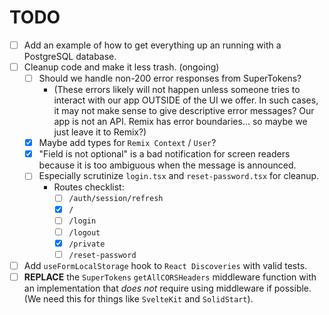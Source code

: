 # TODO

- [ ] Add an example of how to get everything up an running with a PostgreSQL database.
- [ ] Cleanup code and make it less trash. (ongoing)
  - [ ] Should we handle non-200 error responses from SuperTokens?
    - (These errors likely will not happen unless someone tries to interact with our app OUTSIDE of the UI we offer. In such cases, it may not make sense to give descriptive error messages? Our app is not an API. Remix has error boundaries... so maybe we just leave it to Remix?)
  - [x] Maybe add types for `Remix Context` / `User`?
  - [x] "Field is not optional" is a bad notification for screen readers because it is too ambiguous when the message is announced.
  - [ ] Especially scrutinize `login.tsx` and `reset-password.tsx` for cleanup.
    - Routes checklist:
      - [ ] `/auth/session/refresh`
      - [x] `/`
      - [ ] `/login`
      - [ ] `/logout`
      - [x] `/private`
      - [ ] `/reset-password`
- [ ] Add `useFormLocalStorage` hook to `React Discoveries` with valid tests.
- [ ] **REPLACE** the `SuperTokens` `getAllCORSHeaders` middleware function with an implementation that _does not_ require using middleware if possible. (We need this for things like `SvelteKit` and `SolidStart`).
